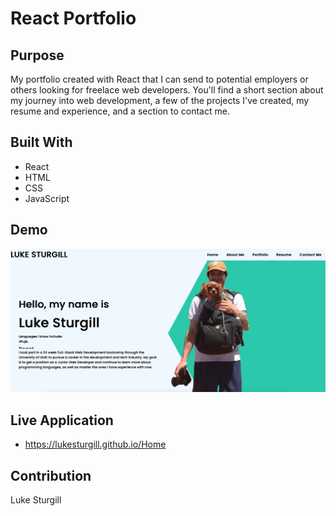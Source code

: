 # React Portfolio

## Purpose
My portfolio created with React that I can send to potential employers or others looking for freelace web developers.
You'll find a short section about my journey into web development, a few of the projects I've created, my resume and experience, and a section to contact me.

## Built With
* React
* HTML
* CSS
* JavaScript

## Demo
![Application screenshot](https://github.com/Lukesturgill/react-portfolio/blob/main/src/img/appscreenshot.png?raw=true)

## Live Application
* https://lukesturgill.github.io/Home

## Contribution
Luke Sturgill